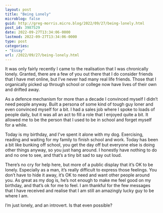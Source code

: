 ```yaml
---
layout: post
title: "Being Lonely"
microblog: false
guid: http://greg-morris.micro.blog/2022/09/27/being-lonely.html
post_id: 3987529
date: 2022-09-27T13:34:06-0000
lastmod: 2022-09-27T13:34:06-0000
type: post
categories:
- "Essay"
url: /2022/09/27/being-lonely.html
---
```

It was only fairly recently I came to the realisation that I was chronically lonely. Granted, there are a few of you out there that I do consider friends that I have met online, but I’ve never had many real life friends. Those that I organically picked up through school or college now have lives of their own and drifted away. 

As a defence mechanism for more than a decade I convinced myself I didn’t need people anyway. Built a persona of some kind of tough guy loner and even convinced myself for a bit. I had a sales job where I spoke to loads of people daily, but it was all an act to fill a role that I enjoyed quite a bit. It allowed me to be the person that I used to be in school and forget myself for a while. 

Today is my birthday, and I’ve spent it alone with my dog. Exercising, reading and waiting for my family to finish school and work. Today has been a bit like bunking off school, you get the day off but everyone else is doing other things anyway, so you just hang around. I honestly have nothing to do and no one to see, and that’s a tiny bit sad to say out loud. 

There’s no cry for help here, but more of a public display that it’s OK to be lonely. Especially as a man, it’s really difficult to express those feelings. You don’t have to hide it away, it’s OK to need and want other people around you. As great as my dog is, he’s not enough to make me feel good on my birthday, and that’s ok for me to feel. I am thankful for the few messages that I have received and realise that I am still an amazingly lucky guy to be where I am.

I’m just lonely, and an introvert. Is that even possible? 
